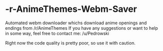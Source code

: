 # -r-AnimeThemes-Webm-Saver
Automated webm downloader whichs download anime openings and endings from /r/AnimeThemes
If you have any suggestions or want to help in some way, feel free to contact me: /u/Pedrowski

Right now the code quality is pretty poor, so use it with caution.
